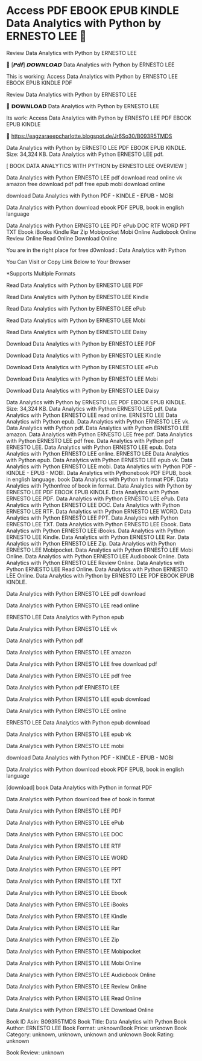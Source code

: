 # Access PDF EBOOK EPUB KINDLE Data Analytics with Python by  ERNESTO LEE 📘
Review Data Analytics with Python by ERNESTO LEE

💏 [𝙋𝙙𝙛] 𝘿𝙊𝙒𝙉𝙇𝙊𝘼𝘿 Data Analytics with Python by ERNESTO LEE

This is working: Access Data Analytics with Python by ERNESTO LEE EBOOK EPUB KINDLE PDF


Review Data Analytics with Python by ERNESTO LEE

📘 𝗗𝗢𝗪𝗡𝗟𝗢𝗔𝗗 Data Analytics with Python by ERNESTO LEE

Its work: Access Data Analytics with Python by ERNESTO LEE PDF EBOOK EPUB KINDLE



🌟 https://eagzaraeepcharlotte.blogspot.de/Jr6So30/B093R5TMDS



Data Analytics with Python by ERNESTO LEE PDF EBOOK EPUB KINDLE. Size: 34,324 KB. Data Analytics with Python ERNESTO LEE pdf.

[ BOOK DATA ANALYTICS WITH PYTHON by ERNESTO LEE OVERVIEW ]

Data Analytics with Python ERNESTO LEE pdf download read online vk amazon free download pdf pdf free epub mobi download online

download Data Analytics with Python PDF - KINDLE - EPUB - MOBI

Data Analytics with Python download ebook PDF EPUB, book in english language

Data Analytics with Python ERNESTO LEE PDF ePub DOC RTF WORD PPT TXT Ebook iBooks Kindle Rar Zip Mobipocket Mobi Online Audiobook Online Review Online Read Online Download Online

You are in the right place for free d0wnload : Data Analytics with Python

You Can Visit or Copy Link Below to Your Browser

*Supports Multiple Formats

Read Data Analytics with Python by ERNESTO LEE PDF

Read Data Analytics with Python by ERNESTO LEE Kindle

Read Data Analytics with Python by ERNESTO LEE ePub

Read Data Analytics with Python by ERNESTO LEE Mobi

Read Data Analytics with Python by ERNESTO LEE Daisy

Download Data Analytics with Python by ERNESTO LEE PDF

Download Data Analytics with Python by ERNESTO LEE Kindle

Download Data Analytics with Python by ERNESTO LEE ePub

Download Data Analytics with Python by ERNESTO LEE Mobi

Download Data Analytics with Python by ERNESTO LEE Daisy

Data Analytics with Python by ERNESTO LEE PDF EBOOK EPUB KINDLE. Size: 34,324 KB. Data Analytics with Python ERNESTO LEE pdf. Data Analytics with Python ERNESTO LEE read online. ERNESTO LEE Data Analytics with Python epub. Data Analytics with Python ERNESTO LEE vk. Data Analytics with Python pdf. Data Analytics with Python ERNESTO LEE amazon. Data Analytics with Python ERNESTO LEE free pdf. Data Analytics with Python ERNESTO LEE pdf free. Data Analytics with Python pdf ERNESTO LEE. Data Analytics with Python ERNESTO LEE epub. Data Analytics with Python ERNESTO LEE online. ERNESTO LEE Data Analytics with Python epub. Data Analytics with Python ERNESTO LEE epub vk. Data Analytics with Python ERNESTO LEE mobi. Data Analytics with Python PDF - KINDLE - EPUB - MOBI. Data Analytics with Pythonebook PDF EPUB, book in english language. book Data Analytics with Python in format PDF. Data Analytics with Pythonfree of book in format. Data Analytics with Python by ERNESTO LEE PDF EBOOK EPUB KINDLE. Data Analytics with Python ERNESTO LEE PDF. Data Analytics with Python ERNESTO LEE ePub. Data Analytics with Python ERNESTO LEE DOC. Data Analytics with Python ERNESTO LEE RTF. Data Analytics with Python ERNESTO LEE WORD. Data Analytics with Python ERNESTO LEE PPT. Data Analytics with Python ERNESTO LEE TXT. Data Analytics with Python ERNESTO LEE Ebook. Data Analytics with Python ERNESTO LEE iBooks. Data Analytics with Python ERNESTO LEE Kindle. Data Analytics with Python ERNESTO LEE Rar. Data Analytics with Python ERNESTO LEE Zip. Data Analytics with Python ERNESTO LEE Mobipocket. Data Analytics with Python ERNESTO LEE Mobi Online. Data Analytics with Python ERNESTO LEE Audiobook Online. Data Analytics with Python ERNESTO LEE Review Online. Data Analytics with Python ERNESTO LEE Read Online. Data Analytics with Python ERNESTO LEE Online. Data Analytics with Python by ERNESTO LEE PDF EBOOK EPUB KINDLE.

Data Analytics with Python ERNESTO LEE pdf download

Data Analytics with Python ERNESTO LEE read online

ERNESTO LEE Data Analytics with Python epub

Data Analytics with Python ERNESTO LEE vk

Data Analytics with Python pdf

Data Analytics with Python ERNESTO LEE amazon

Data Analytics with Python ERNESTO LEE free download pdf

Data Analytics with Python ERNESTO LEE pdf free

Data Analytics with Python pdf ERNESTO LEE

Data Analytics with Python ERNESTO LEE epub download

Data Analytics with Python ERNESTO LEE online

ERNESTO LEE Data Analytics with Python epub download

Data Analytics with Python ERNESTO LEE epub vk

Data Analytics with Python ERNESTO LEE mobi

download Data Analytics with Python PDF - KINDLE - EPUB - MOBI

Data Analytics with Python download ebook PDF EPUB, book in english language

[download] book Data Analytics with Python in format PDF

Data Analytics with Python download free of book in format

Data Analytics with Python ERNESTO LEE PDF

Data Analytics with Python ERNESTO LEE ePub

Data Analytics with Python ERNESTO LEE DOC

Data Analytics with Python ERNESTO LEE RTF

Data Analytics with Python ERNESTO LEE WORD

Data Analytics with Python ERNESTO LEE PPT

Data Analytics with Python ERNESTO LEE TXT

Data Analytics with Python ERNESTO LEE Ebook

Data Analytics with Python ERNESTO LEE iBooks

Data Analytics with Python ERNESTO LEE Kindle

Data Analytics with Python ERNESTO LEE Rar

Data Analytics with Python ERNESTO LEE Zip

Data Analytics with Python ERNESTO LEE Mobipocket

Data Analytics with Python ERNESTO LEE Mobi Online

Data Analytics with Python ERNESTO LEE Audiobook Online

Data Analytics with Python ERNESTO LEE Review Online

Data Analytics with Python ERNESTO LEE Read Online

Data Analytics with Python ERNESTO LEE Download Online

Book ID Asin: B093R5TMDS
Book Title: Data Analytics with Python
Book Author: ERNESTO LEE
Book Format: unknownBook Price: unknown
Book Category: unknown, unknown, unknown and unknown
Book Rating: unknown

Book Review: unknown
